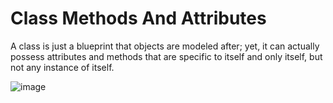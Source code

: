 # Class Methods And Attributes

A class is just a blueprint that objects are modeled after; yet, it can actually possess attributes and methods that are specific to itself and only itself, but not any instance of itself.

![image](https://user-images.githubusercontent.com/19383145/168952643-e20192df-5f95-48da-a198-099dfbbb8589.png)
